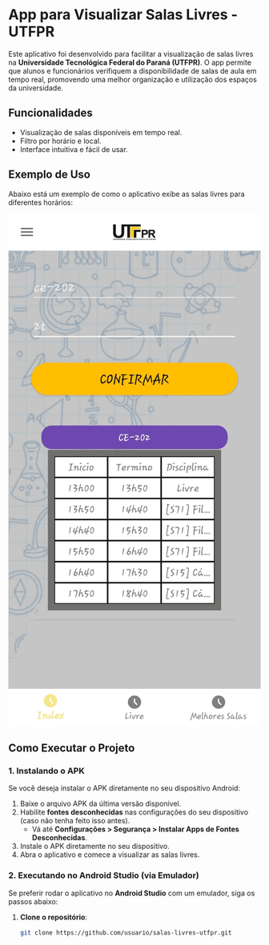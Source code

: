 # App para Visualizar Salas Livres - UTFPR

Este aplicativo foi desenvolvido para facilitar a visualização de salas livres na **Universidade Tecnológica Federal do Paraná (UTFPR)**. O app permite que alunos e funcionários verifiquem a disponibilidade de salas de aula em tempo real, promovendo uma melhor organização e utilização dos espaços da universidade.

## Funcionalidades

- Visualização de salas disponíveis em tempo real.
- Filtro por horário e local.
- Interface intuitiva e fácil de usar.

## Exemplo de Uso

Abaixo está um exemplo de como o aplicativo exibe as salas livres para diferentes horários:

![Exemplo de visualização de salas livres](./img_rd/img1.jpeg)

## Como Executar o Projeto

### 1. Instalando o APK

Se você deseja instalar o APK diretamente no seu dispositivo Android:

1. Baixe o arquivo APK da última versão disponível.
2. Habilite **fontes desconhecidas** nas configurações do seu dispositivo (caso não tenha feito isso antes).
   - Vá até **Configurações > Segurança > Instalar Apps de Fontes Desconhecidas**.
3. Instale o APK diretamente no seu dispositivo.
4. Abra o aplicativo e comece a visualizar as salas livres.

### 2. Executando no Android Studio (via Emulador)

Se preferir rodar o aplicativo no **Android Studio** com um emulador, siga os passos abaixo:

1. **Clone o repositório**:
   ```bash
   git clone https://github.com/usuario/salas-livres-utfpr.git
